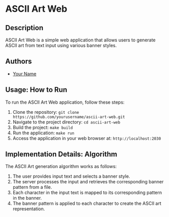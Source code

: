 # ASCII Art Web

## Description
ASCII Art Web is a simple web application that allows users to generate ASCII art from text input using various banner styles.

## Authors
- [Your Name](https://github.com/abdoulcyf)

## Usage: How to Run
To run the ASCII Art Web application, follow these steps:
1. Clone the repository: `git clone https://github.com/yourusername/ascii-art-web.git`
2. Navigate to the project directory: `cd ascii-art-web`
3. Build the project: `make build`
4. Run the application: `make run`
5. Access the application in your web browser at: `http://localhost:2030`

## Implementation Details: Algorithm
The ASCII Art generation algorithm works as follows:
1. The user provides input text and selects a banner style.
2. The server processes the input and retrieves the corresponding banner pattern from a file.
3. Each character in the input text is mapped to its corresponding pattern in the banner.
4. The banner pattern is applied to each character to create the ASCII art representation.
